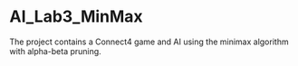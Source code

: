 # AI_Lab3_MinMax
The project contains a Connect4 game and AI using the minimax algorithm with alpha-beta pruning.

